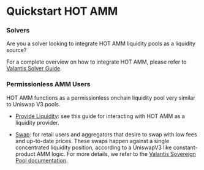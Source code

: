 # Quickstart HOT AMM

### Solvers

Are you a solver looking to integrate HOT AMM liquidity pools as a liquidity source?

For a complete overview on how to integrate HOT AMM, please refer to [Valantis Solver Guide](https://docs.valantis.xyz/hot/solver-guide-subpages).

### Permissionless AMM Users

HOT AMM functions as a permissionless onchain liquidity pool very similar to Uniswap V3 pools.

- [Provide Liquidity](../../../text/arrakisModular/quickstart.md): see this guide for interacting with HOT AMM as a liquidity provider.

- [Swap](https://docs.valantis.xyz/hot/swap/amm-swap): for retail users and aggregators that desire to swap with low fees and up-to-date prices. These swaps happen against a single concentrated liquidity position, according to a UniswapV3 like constant-product AMM logic. For more details, we refer to the [Valantis Sovereign Pool documentation](https://docs.valantis.xyz/sovereign-pool-subpages/sovereign-pool-actions/swap-steps).